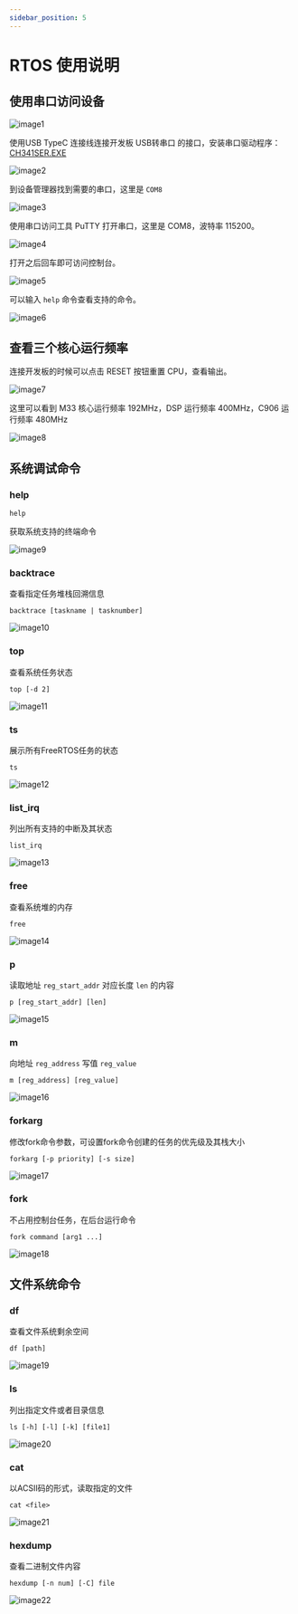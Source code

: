 ```yaml
---
sidebar_position: 5
---
```


# RTOS 使用说明

## 使用串口访问设备

![image1](pic/part3/chapter5/image1.jpg)

使用USB TypeC 连接线连接开发板 USB转串口 的接口，安装串口驱动程序：[CH341SER.EXE](https://www.wch.cn/download/CH341SER_EXE.html)

![image2](pic/part3/chapter5/image2.png)

到设备管理器找到需要的串口，这里是 `COM8`

![image3](pic/part3/chapter5/image3.png)

使用串口访问工具 PuTTY 打开串口，这里是 COM8，波特率 115200。

![image4](pic/part3/chapter5/image4.png)

打开之后回车即可访问控制台。

![image5](pic/part3/chapter5/image5.png)

可以输入 `help` 命令查看支持的命令。

![image6](pic/part3/chapter5/image6.png)

## 查看三个核心运行频率

连接开发板的时候可以点击 RESET 按钮重置 CPU，查看输出。

![image7](pic/part3/chapter5/image7.jpg)

这里可以看到 M33 核心运行频率 192MHz，DSP 运行频率 400MHz，C906 运行频率 480MHz

![image8](pic/part3/chapter5/image8.png)

## 系统调试命令

### help

```
help
```

获取系统支持的终端命令

![image9](pic/part3/chapter5/image9.png)

### backtrace

查看指定任务堆栈回溯信息

```
backtrace [taskname | tasknumber]
```

![image10](pic/part3/chapter5/image10.png)

### top

查看系统任务状态

```
top [‑d 2]
```

![image11](pic/part3/chapter5/image11.png)

### ts

展示所有FreeRTOS任务的状态

```
ts
```

![image12](pic/part3/chapter5/image12.png)

### list_irq

列出所有支持的中断及其状态

````
list_irq
````

![image13](pic/part3/chapter5/image13.png)

### free

查看系统堆的内存

```
free
```

![image14](pic/part3/chapter5/image14.png)

### p

读取地址 `reg_start_addr` 对应长度 `len` 的内容

```
p [reg_start_addr] [len]
```

![image15](pic/part3/chapter5/image15.png)

### m

向地址 `reg_address` 写值 `reg_value`

```
m [reg_address] [reg_value]
```

![image16](pic/part3/chapter5/image16.png)

### forkarg

修改fork命令参数，可设置fork命令创建的任务的优先级及其栈大小

```
forkarg [‑p priority] [‑s size]
```

![image17](pic/part3/chapter5/image17.png)

### fork

不占用控制台任务，在后台运行命令

```
fork command [arg1 ...]
```

![image18](pic/part3/chapter5/image18.png)

## 文件系统命令

### df

查看文件系统剩余空间

```
df [path]
```

![image19](pic/part3/chapter5/image19.png)

### ls

列出指定文件或者目录信息

```
ls [‑h] [‑l] [‑k] [file1]
```

![image20](pic/part3/chapter5/image20.png)

### cat

以ACSII码的形式，读取指定的文件

```
cat <file>
```

![image21](pic/part3/chapter5/image21.png)

### hexdump

查看二进制文件内容

```
hexdump [‑n num] [‑C] file
```

![image22](pic/part3/chapter5/image22.png)

